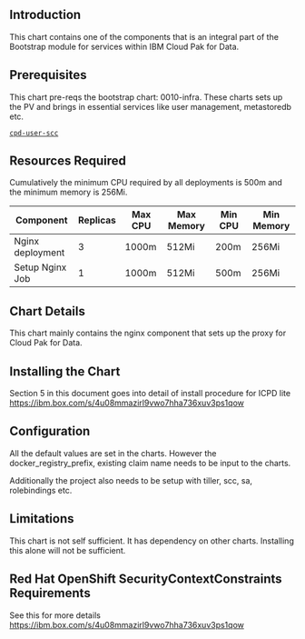 ## Introduction

This chart contains one of the components that is an integral part of the Bootstrap module for services within IBM Cloud Pak for Data.

## Prerequisites

This chart pre-reqs the bootstrap chart: 0010-infra. These charts sets up the PV and brings in essential services like user management, metastoredb etc.

[`cpd-user-scc`](https://ibm.biz/cpkspec-scc)

## Resources Required

Cumulatively the minimum CPU required by all deployments is 500m and the minimum memory is 256Mi.

| Component                   	| Replicas 	| Max CPU | Max Memory 	| Min CPU | Min Memory 	|
|-----------------------------	|----------	|---------|-------------|---------|-------------|
| Nginx deployment          	  | 3        	| 1000m   | 512Mi 	    | 200m    | 256Mi	      |
| Setup Nginx Job               | 1        	| 1000m   | 512Mi 	    | 500m    | 256Mi 	    |



## Chart Details

This chart mainly contains the nginx component that sets up the proxy for Cloud Pak for Data.

## Installing the Chart

Section 5 in this document goes into detail of install procedure for ICPD lite https://ibm.box.com/s/4u08mmazirl9vwo7hha736xuv3ps1qow

## Configuration

All the default values are set in the charts. However the docker_registry_prefix, existing claim name needs to be input to the charts.

Additionally the project also needs to be setup with tiller, scc, sa, rolebindings etc.

## Limitations

This chart is not self sufficient. It has dependency on other charts. Installing this alone will not be sufficient.

## Red Hat OpenShift SecurityContextConstraints Requirements

See this for more details
https://ibm.box.com/s/4u08mmazirl9vwo7hha736xuv3ps1qow


